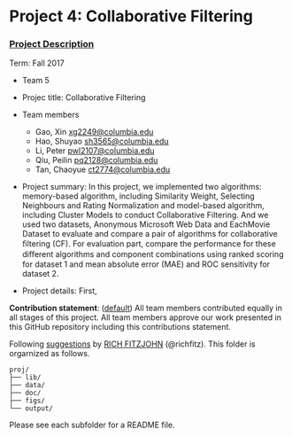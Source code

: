 # Project 4: Collaborative Filtering

### [Project Description](doc/project4_desc.md)

Term: Fall 2017

+ Team 5
+ Projec title: Collaborative Filtering

+ Team members
	+ Gao, Xin xg2249@columbia.edu
	+ Hao, Shuyao sh3565@columbia.edu
	+ Li, Peter pwl2107@columbia.edu
	+ Qiu, Peilin pq2128@columbia.edu
	+ Tan, Chaoyue ct2774@columbia.edu

+ Project summary: 
In this project, we implemented two algorithms: memory-based algorithm, including Similarity Weight, Selecting Neighbours and Rating Normalization and model-based algorithm, including Cluster Models to conduct Collaborative Filtering. And we used two datasets, Anonymous Microsoft Web Data and EachMovie Dataset to evaluate and compare a pair of algorithms for collaborative ﬁltering (CF). For evaluation part, compare the performance for these diﬀerent algorithms and component combinations using  ranked scoring for dataset 1 and mean absolute error (MAE) and ROC sensitivity for dataset 2.

+ Project details:
First, 
	
**Contribution statement**: ([default](doc/a_note_on_contributions.md)) All team members contributed equally in all stages of this project. All team members approve our work presented in this GitHub repository including this contributions statement. 

Following [suggestions](http://nicercode.github.io/blog/2013-04-05-projects/) by [RICH FITZJOHN](http://nicercode.github.io/about/#Team) (@richfitz). This folder is orgarnized as follows.

```
proj/
├── lib/
├── data/
├── doc/
├── figs/
└── output/
```

Please see each subfolder for a README file.
